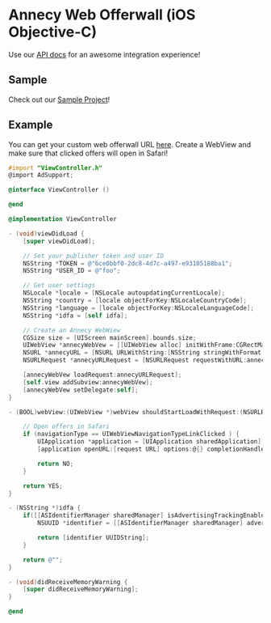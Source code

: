 # Annecy Web Offerwall (iOS Objective-C)

Use our [API docs](https://admin.annecy.media/docs) for an awesome integration experience!

## Sample

Check out our [Sample Project](https://github.com/gdmobile/annecy-media-api/tree/master/docs/web-offerwall-ios-objective-c/sample)!

## Example

You can get your custom web offerwall URL [here](https://admin.annecy.media/offerwall). Create a WebView and make sure that clicked offers will open in Safari!

``` objective-c
#import "ViewController.h"
@import AdSupport;

@interface ViewController ()

@end

@implementation ViewController

- (void)viewDidLoad {
    [super viewDidLoad];

    // Set your publisher token and user ID
    NSString *TOKEN = @"6ce0bbf0-2dc8-4d7c-a497-e93105188ba1";
    NSString *USER_ID = @"foo";

    // Get user settings
    NSLocale *locale = [NSLocale autoupdatingCurrentLocale];
    NSString *country = [locale objectForKey:NSLocaleCountryCode];
    NSString *language = [locale objectForKey:NSLocaleLanguageCode];
    NSString *idfa = [self idfa];

    // Create an Annecy WebWiew
    CGSize size = [UIScreen mainScreen].bounds.size;
    UIWebView *annecyWebVew = [[UIWebView alloc] initWithFrame:CGRectMake(0, 0, size.width, size.height)];
    NSURL *annecyURL = [NSURL URLWithString:[NSString stringWithFormat:@"https://offerwall.annecy.media?country=%@&language=%@&idfa_gaid=%@&token=%@&user_id=%@&platform=ios", country, language, idfa, TOKEN, USER_ID]];
    NSURLRequest *annecyURLRequest = [NSURLRequest requestWithURL:annecyURL];

    [annecyWebVew loadRequest:annecyURLRequest];
    [self.view addSubview:annecyWebVew];
    [annecyWebVew setDelegate:self];
}

- (BOOL)webView:(UIWebView *)webView shouldStartLoadWithRequest:(NSURLRequest *)request navigationType:(UIWebViewNavigationType)navigationType {

    // Open offers in Safari
    if (navigationType == UIWebViewNavigationTypeLinkClicked ) {
        UIApplication *application = [UIApplication sharedApplication];
        [application openURL:[request URL] options:@{} completionHandler:nil];

        return NO;
    }

    return YES;
}

- (NSString *)idfa {
    if([[ASIdentifierManager sharedManager] isAdvertisingTrackingEnabled]) {
        NSUUID *identifier = [[ASIdentifierManager sharedManager] advertisingIdentifier];

        return [identifier UUIDString];
    }

    return @"";
}

- (void)didReceiveMemoryWarning {
    [super didReceiveMemoryWarning];
}

@end
```
